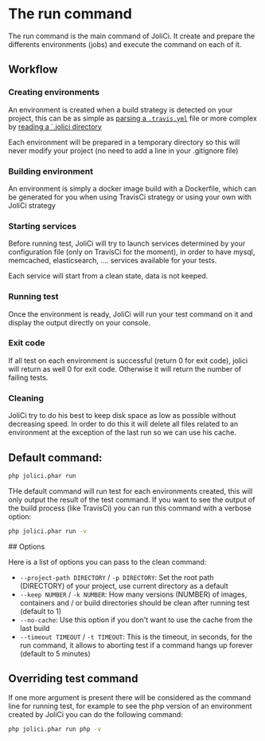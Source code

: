 # The run command

The run command is the main command of JoliCi. It create and prepare the differents environments (jobs) and execute the command on each of it.

## Workflow

### Creating environments

An environment is created when a build strategy is detected on your project, 
this can be as simple as [parsing a `.travis.yml`](../strategies/TravisCiStrategy.md) file or more complex
by [reading a `.jolici directory](../strategies/JoliCiStrategy.md)

Each environment will be prepared in a temporary directory so this will never modify your project (no need to add a line in 
your .gitignore file)

### Building environment

An environment is simply a docker image build with a Dockerfile, which can be generated for you when using
TravisCi strategy or using your own with JoliCi strategy

### Starting services

Before running test, JoliCi will try to launch services determined by your configuration file (only on TravisCi for the moment), 
in order to have mysql, memcached, elasticsearch, .... services available for your tests.

Each service will start from a clean state, data is not keeped.

### Running test

Once the environment is ready, JoliCi will run your test command on it and display the output directly on your console.

### Exit code

If all test on each environment is successful (return 0 for exit code), jolici will return as well 0 for exit code.
Otherwise it will return the number of failing tests.

### Cleaning

JoliCi try to do his best to keep disk space as low as possible without decreasing speed. In order to do this it will delete all
files related to an environment at the exception of the last run so we can use his cache.

## Default command:

```bash
php jolici.phar run
```

THe default command will run test for each environments created, this will only output the result of the test command. If you 
want to see the output of the build process (like TravisCi) you can run this command with a verbose option:

```bash
php jolici.phar run -v
```

## Options

Here is a list of options you can pass to the clean command:

* `--project-path DIRECTORY` / `-p DIRECTORY`: Set the root path (DIRECTORY) of your project, use current directory as a default
* `--keep NUMBER` / `-k NUMBER`: How many versions (NUMBER) of images, containers and / or build directories should be clean after running test (default to 1)
* `--no-cache`: Use this option if you don't want to use the cache from the last build
* `--timeout TIMEOUT` / `-t TIMEOUT`: This is the timeout, in seconds, for the run command, it allows to aborting test if a command hangs up forever (default to 5 minutes)

## Overriding test command

If one more argument is present there will be considered as the command line for running test, 
for example to see the php version of an environment created by JoliCi you can do the following command:

```bash
php jolici.phar run php -v
```
